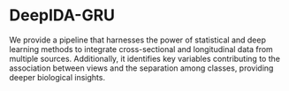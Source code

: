 # DeepIDA-GRU
We provide a pipeline that harnesses the power of statistical and deep learning methods to integrate cross-sectional and longitudinal data from multiple sources. Additionally, it identifies key variables contributing to the association between views and the separation among classes, providing deeper biological insights. 
